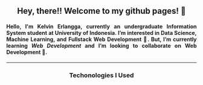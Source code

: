 <h2 align="center"> Hey, there!! Welcome to my github pages! 👋 </h2>

<h4 align="justify"> Hello, I'm Kelvin Erlangga, currently an undergraduate Information System student at University of Indonesia.  I’m interested in Data Science, Machine Learning, and Fullstack Web Development 👀. But, I’m currently learning <strong><em>Web Development</em></strong> and I’m looking to collaborate on Web Development 💞️. </h4>

---

<h3 align="center">Techonologies I Used</h3>

<!---
kelvin2007/kelvin2007 is a ✨ special ✨ repository because its `README.md` (this file) appears on your GitHub profile.
You can click the Preview link to take a look at your changes.
--->
